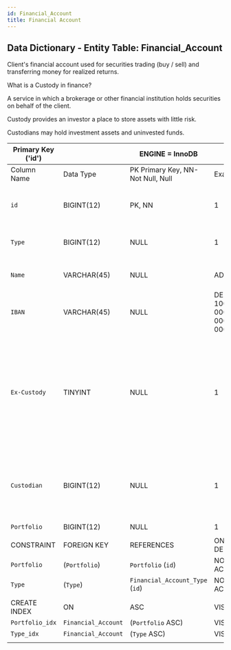 ```yaml
---
id: Financial_Account
title: Financial Account
---
```


## Data Dictionary - Entity Table: Financial_Account

 Client's financial account used for securities trading (buy / sell) and transferring money for realized returns.
 
 What is a Custody in finance? 
  
  A service in which a brokerage or other financial institution holds securities on behalf of the client. 
  
  Custody provides an investor a place to store assets with little risk.
  
  Custodians may hold investment assets and uninvested funds.


| Primary Key ('id')||ENGINE = InnoDB|||
|---|---|---|---|---|
|Column Name|Data Type|PK Primary Key, NN-Not Null, Null|Example|Comments|
||
|`id`|BIGINT(12)|PK, NN|1|PrimaryKey-ID, Not Null (auto creates)|
|`Type`|BIGINT(12)|NULL|1| Classify the type of financial account|
|`Name`|VARCHAR(45)|NULL|ADV.1657|Financial account name|
|`IBAN`|VARCHAR(45)|NULL|DE89 1000 0000 0000 0000 00|The IBAN account number|
|`Ex-Custody`|TINYINT |NULL|1|Ex-custody is a position where the bank only conducts administrative custody and reporting tasks for the position (business partner) owner|
|`Custodian`|BIGINT(12)|NULL|1|Custodian account is managed by fiduciarily responsible party on behalf of a beneficiary|
|`Portfolio`|BIGINT(12)|NULL|1|Portfolio Id|
||
|CONSTRAINT|FOREIGN KEY|REFERENCES|ON DELETE|ON UPDATE|
|`Portfolio`|(`Portfolio`)|`Portfolio` (`id`)| NO ACTION|NO ACTION|
|`Type`|(`Type`)|`Financial_Account_Type` (`id`)| NO ACTION|NO ACTION|
||
|CREATE INDEX|ON|ASC|VISABLE||
|`Portfolio_idx`|`Financial_Account`| (`Portfolio` ASC)| VISIBLE||
|`Type_idx`|`Financial_Account`| (`Type` ASC)| VISIBLE||
||

